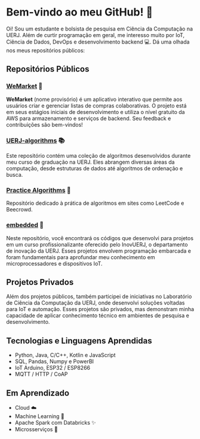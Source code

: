 # Bem-vindo ao meu GitHub! 👋

Oi! Sou um estudante e bolsista de pesquisa em Ciência da Computação na UERJ. Além de curtir programação em geral, me interesso muito por IoT, Ciência de Dados, DevOps e desenvolvimento backend 💻. Dá uma olhada nos meus repositórios públicos:

## Repositórios Públicos

### [WeMarket](https://github.com/Lucasfmina/weMarket) 🛒
**WeMarket** (nome provisório) é um aplicativo interativo que permite aos usuários criar e gerenciar listas de compras colaborativas. O projeto está em seus estágios iniciais de desenvolvimento e utiliza o nível gratuito da AWS para armazenamento e serviços de backend. Seu feedback e contribuições são bem-vindos!

### [UERJ-algorithms](https://github.com/Lucasfmina/UERJ-algorithms) 📚
Este repositório contém uma coleção de algoritmos desenvolvidos durante meu curso de graduação na UERJ. Eles abrangem diversas áreas da computação, desde estruturas de dados até algoritmos de ordenação e busca.

### [Practice Algorithms](https://github.com/Lucasfmina/algorithms-practice) 🧩
Repositório dedicado à prática de algoritmos em sites como LeetCode e Beecrowd.

### [embedded](https://github.com/Lucasfmina/embedded) 🔧
Neste repositório, você encontrará os códigos que desenvolvi para projetos em um curso profissionalizante oferecido pelo InovUERJ, o departamento de inovação da UERJ. Esses projetos envolvem programação embarcada e foram fundamentais para aprofundar meu conhecimento em microprocessadores e dispositivos IoT.

## Projetos Privados

Além dos projetos públicos, também participei de iniciativas no Laboratório de Ciência da Computação da UERJ, onde desenvolvi soluções voltadas para IoT e automação. Esses projetos são privados, mas demonstram minha capacidade de aplicar conhecimento técnico em ambientes de pesquisa e desenvolvimento.

## Tecnologias e Linguagens Aprendidas

- Python, Java, C/C++, Kotlin e JavaScript
- SQL, Pandas, Numpy e PowerBI
- IoT Arduino, ESP32 / ESP8266
- MQTT / HTTP / CoAP

## Em Aprendizado

- Cloud ☁️
- Machine Learning 🤖
- Apache Spark com Databricks ✨
- Microsserviços 🔄
